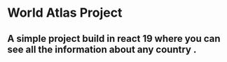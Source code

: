 # World Atlas Project

<h2>A simple project build in react 19 where you can see all the information about any country .
</h2>
